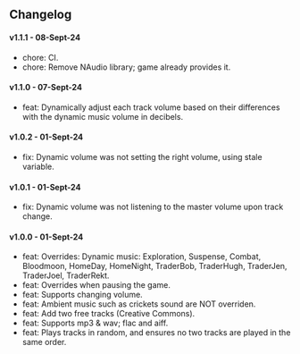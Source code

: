 ## Changelog

#### v1.1.1 - 08-Sept-24
- chore: CI. 
- chore: Remove NAudio library; game already provides it.

#### v1.1.0 - 07-Sept-24

- feat: Dynamically adjust each track volume based on their differences with the dynamic music volume in decibels.
 
#### v1.0.2 - 01-Sept-24

- fix: Dynamic volume was not setting the right volume, using stale variable.

#### v1.0.1 - 01-Sept-24

- fix: Dynamic volume was not listening to the master volume upon track change.

#### v1.0.0 - 01-Sept-24

- feat: Overrides: Dynamic music: Exploration, Suspense, Combat, Bloodmoon, HomeDay, HomeNight, TraderBob, TraderHugh,
  TraderJen, TraderJoel, TraderRekt.
- feat: Overrides when pausing the game.
- feat: Supports changing volume.
- feat: Ambient music such as crickets sound are NOT overriden.
- feat: Add two free tracks (Creative Commons).
- feat: Supports mp3 & wav; flac and aiff.
- feat: Plays tracks in random, and ensures no two tracks are played in the same order.
